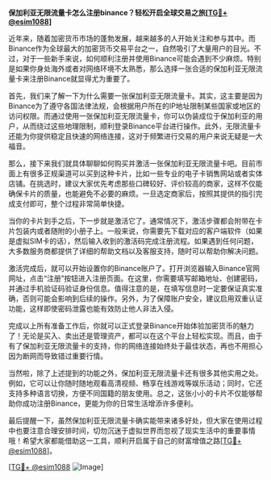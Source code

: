 **保加利亚无限流量卡怎么注册binance？轻松开启全球交易之旅[[TG💪+ @esim1088](https://t.me/s/esim1088)]**

近年来，随着加密货币市场的蓬勃发展，越来越多的人开始关注和参与其中。而Binance作为全球最大的加密货币交易平台之一，自然吸引了大量用户的目光。不过，对于一些新手来说，如何顺利注册并使用Binance可能会遇到不少麻烦。特别是如果你身处海外或者对网络环境不太熟悉，那么选择一张合适的保加利亚无限流量卡来注册Binance就显得尤为重要了。

首先，我们来了解一下为什么需要一张保加利亚无限流量卡。其实，这主要是因为Binance为了遵守各国法律法规，会根据用户所在的IP地址限制某些国家或地区的访问权限。而通过使用一张保加利亚无限流量卡，你可以伪装成位于保加利亚的用户，从而绕过这些地理限制，顺利登录Binance平台进行操作。此外，无限流量卡还能为你提供稳定且快速的网络连接，这对于频繁进行交易的用户来说无疑是一大福音。

那么，接下来我们就具体聊聊如何购买并激活一张保加利亚无限流量卡吧。目前市面上有很多正规渠道可以买到这种卡片，比如一些专业的电子卡销售网站或者实体店铺。在挑选时，建议大家优先考虑那些口碑较好、评价较高的商家，这样不仅能确保卡片的质量，也能避免不必要的麻烦。一旦选定商家后，按照其提供的指引完成支付即可，整个过程非常简单快捷。

当你的卡片到手之后，下一步就是激活它了。通常情况下，激活步骤都会附带在卡片包装内或者随附的小册子上。一般来说，你需要先下载对应的客户端软件（如果是虚拟SIM卡的话），然后输入收到的激活码完成注册流程。如果遇到任何问题，大多数服务商都提供了详细的帮助文档以及客服支持，随时可以帮助你解决问题。

激活完成后，就可以开始设置你的Binance账户了。打开浏览器输入Binance官网网址，点击“注册”按钮进入注册页面。在这里，你需要填写邮箱地址、创建密码，并通过手机验证码验证身份信息。值得注意的是，在填写信息时一定要保证真实准确，否则可能会影响到后续的操作。另外，为了保障账户安全，建议启用双重认证功能，这样即使密码泄露也能有效防止他人非法入侵。

完成以上所有准备工作后，你就可以正式登录Binance开始体验加密货币的魅力了！无论是买入、卖出还是管理资产，都可以在这个平台上轻松实现。而且，由于有了保加利亚无限流量卡的支持，你的网络连接始终处于最佳状态，再也不用担心因为断网而导致错过重要行情。

当然啦，除了上述提到的功能之外，保加利亚无限流量卡还有很多其他实用之处。例如，它可以让你随时随地观看高清视频、畅享在线游戏等娱乐活动；同时，它还支持多种语言切换，方便不同国籍的朋友使用。总之，这张小小的卡片不仅能够帮助你成功注册Binance，更能为你的日常生活增添许多便利。

最后提醒一下，虽然保加利亚无限流量卡确实能带来诸多好处，但大家在使用过程中也要注意合理安排时间，切勿沉迷于虚拟世界而忽视了现实生活中的重要事情哦！希望大家都能借助这一工具，顺利开启属于自己的财富增值之路[[TG💪+ @esim1088](https://t.me/s/esim1088)]。

[[TG💪+ @esim1088](https://t.me/s/esim1088) ![Image](https://i.postimg.cc/4NQfJmqS/Snipaste-2025-05-13-00-14-12.png)]